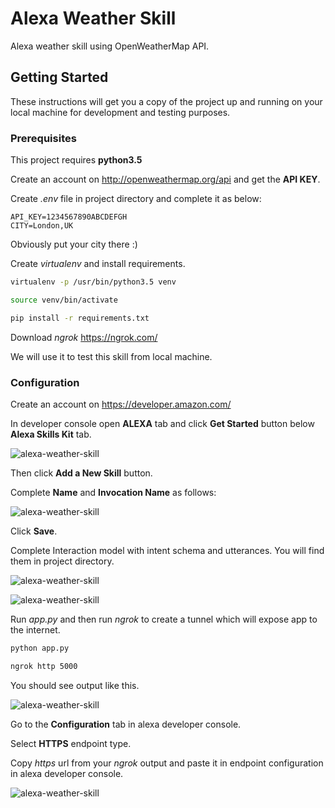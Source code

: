 # Alexa Weather Skill

Alexa weather skill using OpenWeatherMap API.

## Getting Started
These instructions will get you a copy of the project up and running on your local machine for development and testing purposes.


### Prerequisites

This project requires **python3.5**

Create an account on http://openweathermap.org/api and get the **API KEY**.

Create *.env* file in project directory and complete it as below:

```
API_KEY=1234567890ABCDEFGH
CITY=London,UK
```

Obviously put your city there :)

Create *virtualenv* and install requirements.

```sh
virtualenv -p /usr/bin/python3.5 venv

source venv/bin/activate

pip install -r requirements.txt
```

Download *ngrok* https://ngrok.com/

We will use it to test this skill from local machine.

### Configuration

Create an account on https://developer.amazon.com/

In developer console open **ALEXA** tab and click **Get Started** button below **Alexa Skills Kit** tab.

![alexa-weather-skill](https://i.imgur.com/7RkPiit.png)

Then click **Add a New Skill** button.

Complete **Name** and **Invocation Name** as follows:

![alexa-weather-skill](https://i.imgur.com/eKyJJ6V.png)

Click **Save**.

Complete Interaction model with intent schema and utterances. You will find them in project directory.

![alexa-weather-skill](https://i.imgur.com/MUqFAsN.png)

![alexa-weather-skill](https://i.imgur.com/xj5Inax.png)

Run *app.py* and then run *ngrok* to create a tunnel which will expose app to the internet.

```sh
python app.py

ngrok http 5000
```

You should see output like this.

![alexa-weather-skill](https://i.imgur.com/J1Bme7U.png)

Go to the **Configuration** tab in alexa developer console.

Select **HTTPS** endpoint type.

Copy *https* url from your *ngrok* output and paste it in endpoint configuration in alexa developer console.

![alexa-weather-skill](https://i.imgur.com/YIGi43L.png)

